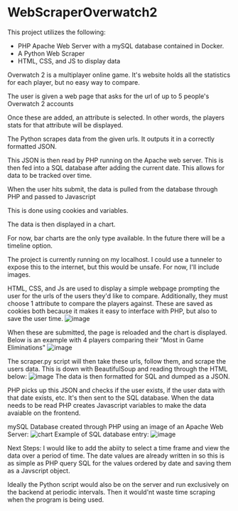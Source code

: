 # WebScraperOverwatch2
This project utilizes the following:
- PHP Apache Web Server with a mySQL database contained in Docker.
- A Python Web Scraper
- HTML, CSS, and JS to display data

Overwatch 2 is a multiplayer online game.
It's website holds all the statistics for each player,
but no easy way to compare.

The user is given a web page that asks for
the url of up to 5 people's Overwatch 2 accounts

Once these are added, an attribute is selected.
In other words, the players stats for that attribute will be displayed.

The Python scrapes data from the given urls.
It outputs it in a correctly formatted JSON.

This JSON is then read by PHP running on the Apache web server.
This is then fed into a SQL database after adding the current date.
This allows for data to be tracked over time.

When the user hits submit, the data is pulled
from the database through PHP and passed to Javascript 

This is done using cookies and variables.

The data is then displayed in a chart.

For now, bar charts are the only type available.
In the future there will be a timeline option.

The project is currently running on my localhost.
I could use a tunneler to expose this to the internet, but this would be unsafe.
For now, I'll include images.

HTML, CSS, and Js are used to display a simple webpage prompting the user for the urls of the users they'd like to compare.
  Additionally, they must choose 1 attribute to compare the players against.
    These are saved as cookies both because it makes it easy to interface with PHP, but also
      to save the user time.
    ![image](https://github.com/PatPinello/WebScraperOverwatch2/assets/68654707/8114bafa-b8c7-4ef7-afa6-7fcd027a06e7)

When these are submitted, the page is reloaded and the chart is displayed.
  Below is an example with 4 players comparing their "Most in Game Eliminations"
    ![image](https://github.com/PatPinello/WebScraperOverwatch2/assets/68654707/967a3d59-7225-4488-aea3-deb082a3923b)

The scraper.py script will then take these urls, follow them, and scrape the users data.
  This is down with BeautifulSoup and reading through the HTML below:
    ![image](https://github.com/PatPinello/WebScraperOverwatch2/assets/68654707/a5cc37ad-a5c3-4e6d-a6ae-638817539154)
  The data is then formatted for SQL and dumped as a JSON.

PHP picks up this JSON and checks if the user exists, if the user data with that date exists, etc.
  It's then sent to the SQL database. 
    When the data needs to be read PHP creates Javascript variables to make the data avaiable on the frontend.

mySQL Database created through PHP using an image of an Apache Web Server:
![chart](https://github.com/PatPinello/WebScraperOverwatch2/assets/68654707/7e0304e6-fd07-44b5-b4ec-1f87e9de54dc)
  Example of SQL database entry:
    ![image](https://github.com/PatPinello/WebScraperOverwatch2/assets/68654707/471ca35d-e6c5-4183-b389-0a1f8d22135b)

Next Steps:
I would like to add the abiity to select a time frame and view the data over a period of time.
The date values are already written in so this is as simple as PHP query SQL for the values ordered by date and saving them as a Javscript object.

Ideally the Python script would also be on the server and run exclusively on the backend at periodic intervals. Then it would'nt waste time
scraping when the program is being used.
